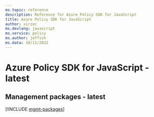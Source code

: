 ```yaml
---
ms.topic: reference
description: Reference for Azure Policy SDK for JavaScript
title: Azure Policy SDK for JavaScript
author: xirzec
ms.devlang: javascript
ms.service: policy
ms.author: jeffish
ms.data: 10/11/2022
---
```

# Azure Policy SDK for JavaScript - latest

## Management packages - latest
[!INCLUDE [mgmt-packages](policy-mgmt-index.md)]